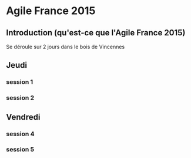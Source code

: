 # Agile France 2015

## Introduction (qu'est-ce que l'Agile France 2015)
Se déroule sur 2 jours dans le bois de Vincennes

## Jeudi

### session 1 

### session 2

## Vendredi

### session 4

### session 5

